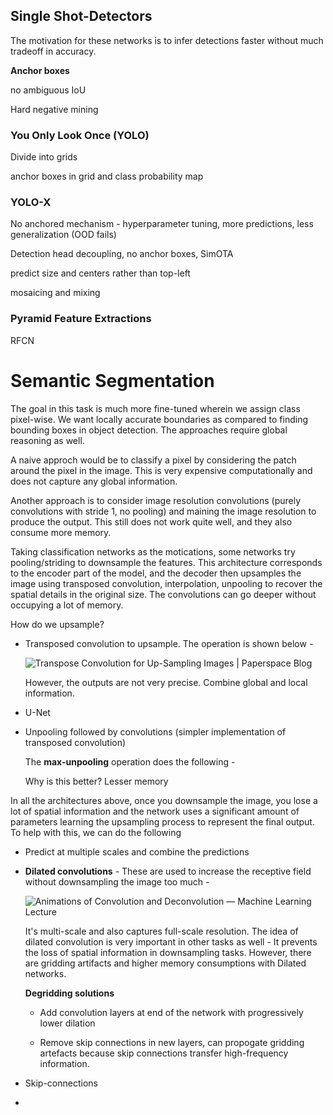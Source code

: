 ## Single Shot-Detectors

The motivation for these networks is to infer detections faster without much tradeoff in accuracy. 

**Anchor boxes**

no ambiguous IoU

Hard negative mining

### You Only Look Once (YOLO)

Divide into grids

anchor boxes in grid and class probability map

### YOLO-X

No anchored mechanism - hyperparameter tuning, more predictions, less generalization (OOD fails)

Detection head decoupling, no anchor boxes, SimOTA

predict size and centers rather than top-left

mosaicing and mixing 

### Pyramid Feature Extractions

RFCN

# Semantic Segmentation

The goal in this task is much more fine-tuned wherein we assign class pixel-wise. We want locally accurate boundaries as compared to finding bounding boxes in object detection. The approaches require global reasoning as well.

A  naive approch would be to classify a pixel by considering the patch around the pixel in the image. This is very expensive computationally and does not capture any global information.

Another approach is to consider image resolution convolutions (purely convolutions with stride 1, no pooling) and maining the image resolution to produce the output. This still does not work quite well, and they also consume more memory.

Taking classification networks as the motications, some networks try pooling/striding to downsample the features. This architecture corresponds to the encoder part of the model, and the decoder then upsamples the image using transposed convolution, interpolation, unpooling to recover the spatial details in the original size. The convolutions can go deeper without occupying a lot of memory. 

How do we upsample?

- Transposed convolution to upsample. The operation is shown below -
  
  ![Transpose Convolution for Up-Sampling Images | Paperspace Blog](https://blog.paperspace.com/content/images/2020/07/conv.gif)
  
  However, the outputs are not very precise. Combine global and local information.

- U-Net

- Unpooling followed by convolutions (simpler implementation of transposed convolution) 
  
  The **max-unpooling** operation does the following -
  
  Why is this better? Lesser memory

In all the architectures above, once you downsample the image, you lose a lot of spatial information and the network uses a significant amount of parameters learning the upsampling process to represent the final output. To help with this, we can do the following

- Predict at multiple scales and combine the predictions

- **Dilated convolutions** - These are used to increase the receptive field without downsampling the image too much -
  
  ![Animations of Convolution and Deconvolution — Machine Learning Lecture](https://th.bing.com/th/id/R.4992be8ec58775d0f6f963c2ae7129b3?rik=orAxXCOkxWt5dw&pid=ImgRaw&r=0)
  
  It's multi-scale and also captures full-scale resolution. The idea of dilated convolution is very important in other tasks as well - It prevents the loss of spatial information in downsampling tasks. However, there are gridding artifacts and higher memory consumptions with Dilated networks.
  
  **Degridding solutions**
  
  - Add convolution layers at end of the network with progressively  lower dilation
  
  - Remove skip connections in new layers, can propogate gridding artefacts because skip connections transfer high-frequency information.

- Skip-connections

- 
